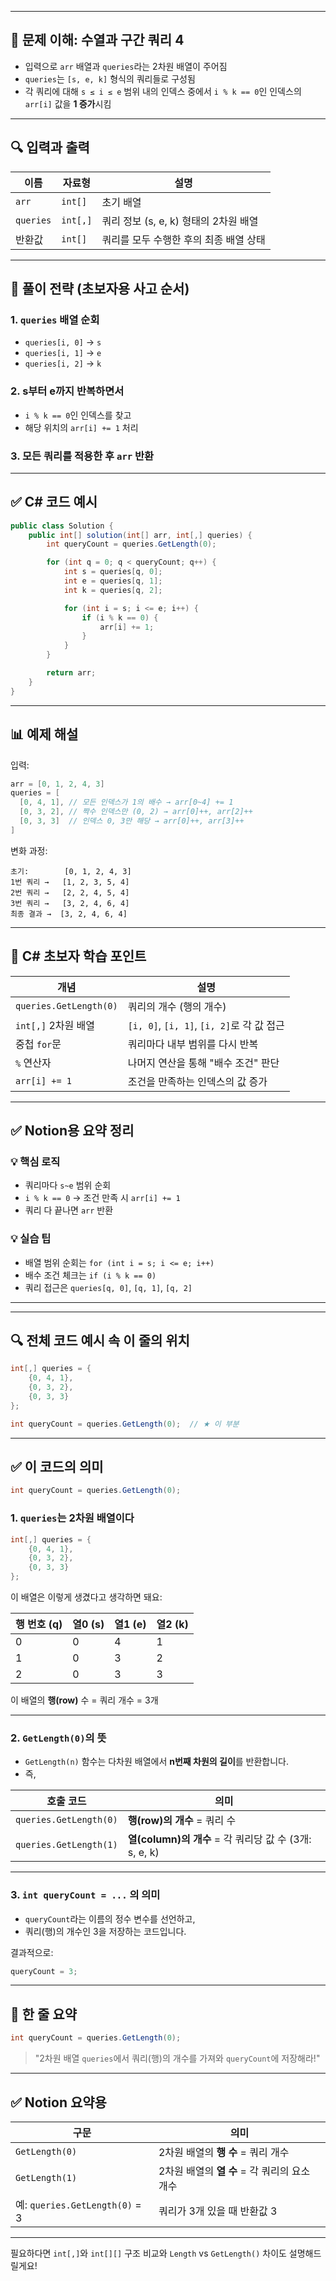 
---

## 🧠 문제 이해: 수열과 구간 쿼리 4

* 입력으로 `arr` 배열과 `queries`라는 2차원 배열이 주어짐
* `queries`는 `[s, e, k]` 형식의 쿼리들로 구성됨
* 각 쿼리에 대해 `s ≤ i ≤ e` 범위 내의 인덱스 중에서
  `i % k == 0`인 인덱스의 `arr[i]` 값을 **1 증가**시킴

---

## 🔍 입력과 출력

| 이름        | 자료형      | 설명                         |
| --------- | -------- | -------------------------- |
| `arr`     | `int[]`  | 초기 배열                      |
| `queries` | `int[,]` | 쿼리 정보 (s, e, k) 형태의 2차원 배열 |
| 반환값       | `int[]`  | 쿼리를 모두 수행한 후의 최종 배열 상태     |

---

## 🧩 풀이 전략 (초보자용 사고 순서)

### 1. `queries` 배열 순회

* `queries[i, 0]` → `s`
* `queries[i, 1]` → `e`
* `queries[i, 2]` → `k`

### 2. s부터 e까지 반복하면서

* `i % k == 0`인 인덱스를 찾고
* 해당 위치의 `arr[i] += 1` 처리

### 3. 모든 쿼리를 적용한 후 `arr` 반환

---

## ✅ C# 코드 예시

```csharp
public class Solution {
    public int[] solution(int[] arr, int[,] queries) {
        int queryCount = queries.GetLength(0);

        for (int q = 0; q < queryCount; q++) {
            int s = queries[q, 0];
            int e = queries[q, 1];
            int k = queries[q, 2];

            for (int i = s; i <= e; i++) {
                if (i % k == 0) {
                    arr[i] += 1;
                }
            }
        }

        return arr;
    }
}
```

---

## 📊 예제 해설

입력:

```csharp
arr = [0, 1, 2, 4, 3]
queries = [
  [0, 4, 1], // 모든 인덱스가 1의 배수 → arr[0~4] += 1
  [0, 3, 2], // 짝수 인덱스만 (0, 2) → arr[0]++, arr[2]++
  [0, 3, 3]  // 인덱스 0, 3만 해당 → arr[0]++, arr[3]++
]
```

변화 과정:

```
초기:        [0, 1, 2, 4, 3]
1번 쿼리 →   [1, 2, 3, 5, 4]
2번 쿼리 →   [2, 2, 4, 5, 4]
3번 쿼리 →   [3, 2, 4, 6, 4]
최종 결과 →  [3, 2, 4, 6, 4]
```

---

## 🧠 C# 초보자 학습 포인트

| 개념                     | 설명                                   |
| ---------------------- | ------------------------------------ |
| `queries.GetLength(0)` | 쿼리의 개수 (행의 개수)                       |
| `int[,]` 2차원 배열        | `[i, 0]`, `[i, 1]`, `[i, 2]`로 각 값 접근 |
| 중첩 `for`문              | 쿼리마다 내부 범위를 다시 반복                    |
| `%` 연산자                | 나머지 연산을 통해 "배수 조건" 판단                |
| `arr[i] += 1`          | 조건을 만족하는 인덱스의 값 증가                   |

---

## ✅ Notion용 요약 정리

### 💡 핵심 로직

* 쿼리마다 `s~e` 범위 순회
* `i % k == 0` → 조건 만족 시 `arr[i] += 1`
* 쿼리 다 끝나면 `arr` 반환

### 💡 실습 팁

* 배열 범위 순회는 `for (int i = s; i <= e; i++)`
* 배수 조건 체크는 `if (i % k == 0)`
* 쿼리 접근은 `queries[q, 0]`, `[q, 1]`, `[q, 2]`

---

---

## 🔍 전체 코드 예시 속 이 줄의 위치

```csharp
int[,] queries = {
    {0, 4, 1},
    {0, 3, 2},
    {0, 3, 3}
};

int queryCount = queries.GetLength(0);  // ★ 이 부분
```

---

## ✅ 이 코드의 의미

```csharp
int queryCount = queries.GetLength(0);
```

### 1. `queries`는 2차원 배열이다

```csharp
int[,] queries = {
    {0, 4, 1},
    {0, 3, 2},
    {0, 3, 3}
};
```

이 배열은 이렇게 생겼다고 생각하면 돼요:

| 행 번호 (q) | 열0 (s) | 열1 (e) | 열2 (k) |
| -------- | ------ | ------ | ------ |
| 0        | 0      | 4      | 1      |
| 1        | 0      | 3      | 2      |
| 2        | 0      | 3      | 3      |

이 배열의 **행(row)** 수 = 쿼리 개수 = 3개

---

### 2. `GetLength(0)`의 뜻

* `GetLength(n)` 함수는 다차원 배열에서 **n번째 차원의 길이**를 반환합니다.
* 즉,

| 호출 코드                  | 의미                                          |
| ---------------------- | ------------------------------------------- |
| `queries.GetLength(0)` | **행(row)의 개수** = 쿼리 수                       |
| `queries.GetLength(1)` | **열(column)의 개수** = 각 쿼리당 값 수 (3개: s, e, k) |

---

### 3. `int queryCount = ...` 의 의미

* `queryCount`라는 이름의 정수 변수를 선언하고,
* 쿼리(행)의 개수인 3을 저장하는 코드입니다.

결과적으로:

```csharp
queryCount = 3;
```

---

## 📌 한 줄 요약

```csharp
int queryCount = queries.GetLength(0);
```

> "2차원 배열 `queries`에서 쿼리(행)의 개수를 가져와 `queryCount`에 저장해라!"

---

## ✅ Notion 요약용

| 구문                            | 의미                            |
| ----------------------------- | ----------------------------- |
| `GetLength(0)`                | 2차원 배열의 **행 수** = 쿼리 개수       |
| `GetLength(1)`                | 2차원 배열의 **열 수** = 각 쿼리의 요소 개수 |
| 예: `queries.GetLength(0)` = 3 | 쿼리가 3개 있을 때 반환값 3             |

---

필요하다면 `int[,]`와 `int[][]` 구조 비교와 `Length` vs `GetLength()` 차이도 설명해드릴게요!
